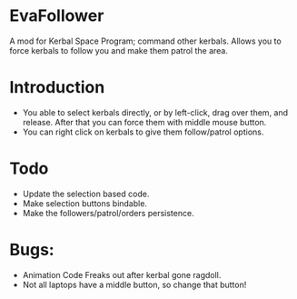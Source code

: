 EvaFollower
===========

A mod for Kerbal Space Program; command other kerbals. 
Allows you to force kerbals to follow you and make them patrol the area.

Introduction
==========
* You able to select kerbals directly, or by left-click, drag over them, and release. 
  After that you can force them with middle mouse button.
* You can right click on kerbals to give them follow/patrol options. 

Todo
===========
* Update the selection based code. 
* Make selection buttons bindable. 
* Make the followers/patrol/orders persistence.

Bugs:
===========
* Animation Code Freaks out after kerbal gone ragdoll. 
* Not all laptops have a middle button, so change that button! 
